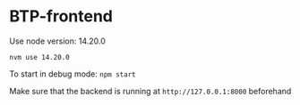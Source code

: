 # BTP-frontend

Use node version: 14.20.0

`nvm use 14.20.0`

To start in debug mode:
`npm start`

Make sure that the backend is running at `http://127.0.0.1:8000` beforehand

